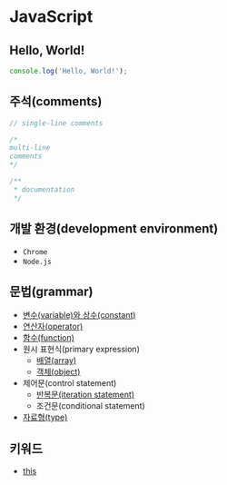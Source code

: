 # JavaScript

## Hello, World!

```js
console.log('Hello, World!');
```

## 주석(comments)

```js
// single-line comments

/*
multi-line
comments
*/

/**
 * documentation
 */
```

## 개발 환경(development environment)

- `Chrome`
- `Node.js`

## 문법(grammar)

- [변수(variable)와 상수(constant)](./javascript/grammar/variable_and_constant.md)
- [연산자(operator)](./javascript/grammar/operator.md)
- [함수(function)](./javascript/grammar/function.md)
- 원시 표현식(primary expression)
  - [배열(array)](./javascript/grammar/primary_expression/array.md)
  - [객체(object)](./javascript/grammar/primary_expression/object.md)
- 제어문(control statement)
  - [반복문(iteration statement)](./javascript/grammar/control_statement/iteration_statement.md)
  - 조건문(conditional statement)
- [자료형(type)](./javascript/grammar/type.md)

<!-- TODO -->

## 키워드

- [this](./javascript/keyword/this.md)
